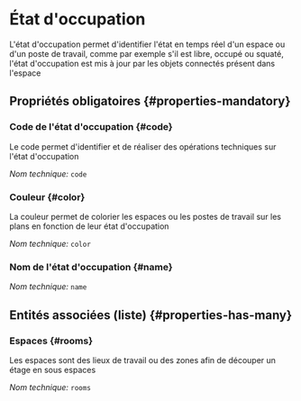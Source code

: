 # État d'occupation
<!--- THIS FILE IS GENERATED PLEASE DO NOT EDIT IT DIRECTLY --->

L'état d'occupation permet d'identifier l'état en temps réel d'un espace ou d'un poste de travail, comme par exemple s'il est libre, occupé ou squaté, l'état d'occupation est mis à jour par les objets connectés présent dans l'espace

<OH code="occupancyStatus"/>




## Propriétés obligatoires {#properties-mandatory}
    
### Code de l'état d'occupation {#code}

Le code permet d'identifier et de réaliser des opérations techniques sur l'état d'occupation

*Nom technique:* ```code```
<PH code="occupancyStatus:code"/>

### Couleur {#color}

La couleur permet de colorier les espaces ou les postes de travail sur les plans en fonction de leur état d'occupation

*Nom technique:* ```color```
<PH code="occupancyStatus:color"/>

### Nom de l'état d'occupation {#name}



*Nom technique:* ```name```
<PH code="occupancyStatus:name"/>

    





## Entités associées (liste) {#properties-has-many}

### Espaces {#rooms}

Les espaces sont des lieux de travail ou des zones afin de découper un étage en sous espaces

*Nom technique:* ```rooms```
<PH code="occupancyStatus:rooms"/>




